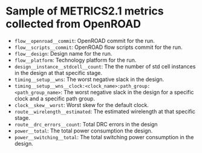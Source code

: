 # Sample of METRICS2.1  metrics collected from OpenROAD

* `flow__openroad__commit`: OpenROAD commit for the run.
* `flow__scripts__commit`: OpenROAD flow scripts commit for the run.
* `flow__design`: Design name for the run.
* `flow__platform`: Technology platform for the run.
* `design__instance__stdcell__count`:  The the number of std cell instances in the design at that specific stage.
* `timing__setup__wns`: The worst negative slack in the design.
* `timing__setup__wns__clock:<clock_name>:path_group:<path_group_name>`:  The worst negative slack in the design for a specific clock and a specific path group.
* `clock__skew__worst`: Worst skew for the default clock. 
* `route__wirelength__estimated`:  The estimated wirelength at that specific stage.
* `route__drc_errors__count`:  Total DRC errors in the design
* `power__total`: The total power consumption the design.
* `power__switching__total`: The total switching power consumption in the design.
